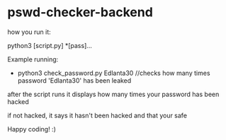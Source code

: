 # pswd-checker-backend


how you run it:

python3 [script.py] *[pass]...

Example running:
   - python3 check_password.py Edlanta30  //checks how many times password 'Edlanta30' has been leaked


after the script runs it displays how many times your password has been hacked

if not hacked, it says it hasn't been hacked and that your safe


Happy coding! :)